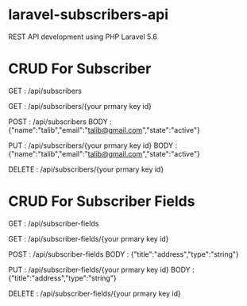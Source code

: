 # laravel-subscribers-api
REST API development using PHP Laravel 5.6

# CRUD For Subscriber

GET : /api/subscribers

GET : /api/subscribers/{your prmary key id}

POST : /api/subscribers
BODY : {"name":"talib","email":"talib@gmail.com","state":"active"}

PUT : /api/subscribers/{your prmary key id}
BODY : {"name":"talib","email":"talib@gmail.com","state":"active"}

DELETE : /api/subscribers/{your prmary key id}




# CRUD For Subscriber Fields

GET : /api/subscriber-fields

GET : /api/subscriber-fields/{your prmary key id}

POST : /api/subscriber-fields
BODY : {"title":"address","type":"string"}

PUT : /api/subscriber-fields/{your prmary key id}
BODY : {"title":"address","type":"string"}

DELETE : /api/subscriber-fields/{your prmary key id}


